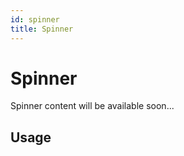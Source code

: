 ```yaml
---
id: spinner
title: Spinner
---
```

# Spinner

Spinner content will be available soon...


## Usage

